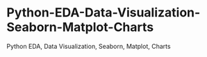 # Python-EDA-Data-Visualization-Seaborn-Matplot-Charts
Python EDA, Data Visualization, Seaborn, Matplot, Charts
